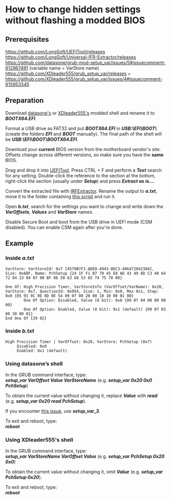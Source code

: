 # How to change hidden settings without flashing a modded BIOS
## Prerequisites
https://github.com/LongSoft/UEFITool/releases  
https://github.com/LongSoft/Universal-IFR-Extractor/releases  
https://github.com/datasone/grub-mod-setup_var/issues/5#issuecomment-612967491 (variable name = VarStore name)  
https://github.com/XDleader555/grub_setup_var/releases + https://github.com/XDleader555/grub_setup_var/issues/4#issuecomment-615953345  

## Preparation
Download [datasone's](https://github.com/datasone/grub-mod-setup_var/files/4470388/modGRUBShellCustomVarName.zip) or [XDleader555's](https://github.com/XDleader555/grub_setup_var/releases) modded shell and rename it to ***BOOTX64.EFI***.

Format a USB drive as FAT32 and put ***BOOTX64.EFI*** in ***USB:\EFI\BOOT\\*** (create the folders ***EFI*** and ***BOOT*** manually). The final path of the shell will be ***USB:\EFI\BOOT\BOOTX64.EFI***.

Download your **current** BIOS version from the motherboard vendor's site. Offsets change across different versions, so make sure you have the **same** BIOS.

Drag and drop it into [UEFITool](https://github.com/LongSoft/UEFITool/releases). Press CTRL + F and perform a ***Text*** search for any setting. Double-click the reference to the section at the bottom, right-click the section (usually under ***Setup***) and press ***Extract as is...***.

Convert the extracted file with [IRFExtractor](https://github.com/LongSoft/Universal-IFR-Extractor/releases). Rename the output to ***a.txt***, move it to the folder containing [this script](https://github.com/BoringBoredom/IFR-Formatter/releases) and run it.

Open ***b.txt***, search for the settings you want to change and write down the ***VarOffsets***, ***Values*** and ***VarStore*** names.

Disable Secure Boot and boot from the USB drive in UEFI mode (CSM disabled). You can enable CSM again after you're done.

## Example
### Inside *a.txt*
```
VarStore: VarStoreId: 0x7 [4570B7F1-ADE8-4943-8DC3-406472842384], Size: 0x6BF, Name: PchSetup {24 1F F1 B7 70 45 E8 AD 43 49 8D C3 40 64 72 84 23 84 07 00 BF 06 50 63 68 53 65 74 75 70 00}
```
```
One Of: High Precision Timer, VarStoreInfo (VarOffset/VarName): 0x20, VarStore: 0x7, QuestionId: 0x954, Size: 1, Min: 0x0, Max 0x1, Step: 0x0 {05 91 0C 0E 0D 0E 54 09 07 00 20 00 10 10 00 01 00}
        One Of Option: Disabled, Value (8 bit): 0x0 {09 07 04 00 00 00 00}
        One Of Option: Enabled, Value (8 bit): 0x1 (default) {09 07 03 00 30 00 01}
End One Of {29 02}
```
### Inside *b.txt*
```
High Precision Timer | VarOffset: 0x20, VarStore: PchSetup (0x7)
     Disabled: 0x0
     Enabled: 0x1 (default)
```
### Using datasone’s shell
In the GRUB command interface, type:  
***setup_var VarOffset Value VarStoreName*** (e.g. ***setup_var 0x20 0x0 PchSetup***)

To obtain the current value without changing it, replace ***Value*** with ***read*** (e.g. ***setup_var 0x20 read PchSetup***).

If you encounter [this issue](https://github.com/datasone/grub-mod-setup_var/blob/master/README.md#the-problem), use ***setup_var_3***.

To exit and reboot, type:  
***reboot***

### Using XDleader555's shell
In the GRUB command interface, type:  
***setup_var VarStoreName VarOffset Value*** (e.g. ***setup_var PchSetup 0x20 0x0***)

To obtain the current value without changing it, omit ***Value*** (e.g. ***setup_var PchSetup 0x20***).

To exit and reboot, type:  
***reboot***
